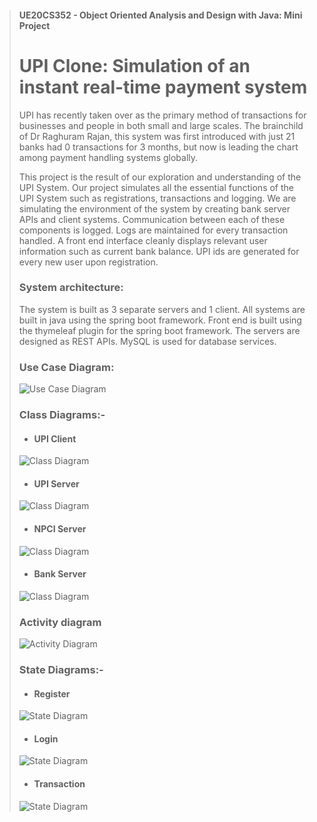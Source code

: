 >#### UE20CS352 - Object Oriented Analysis and Design with Java: Mini Project
> # UPI Clone: Simulation of an instant real-time payment system
> UPI has recently taken over as the primary method of transactions for businesses and people in both small and large scales. The brainchild of Dr Raghuram Rajan, this system was first introduced with just 21 banks had 0 transactions for 3 months, but now is leading the chart among payment handling systems globally.
> 
>This project is the result of our exploration and understanding of the UPI System. Our project simulates all the essential functions of the UPI System such as registrations, transactions and logging. We are simulating the environment of the system by creating bank server APIs and client systems. Communication between each of these components is logged. Logs are maintained for every transaction handled. A front end interface cleanly displays relevant user information such as current bank balance. UPI ids are generated for every new user upon registration. 
>
>### System architecture:
>The system is built as 3 separate servers and 1 client. All systems are built in java using the spring boot framework. Front end is built using the thymeleaf plugin for the spring boot framework. The servers are designed as REST APIs. MySQL is used for database services.
>### Use Case Diagram:
>![Use Case Diagram](relative%20path/diagrams/useCase.jpg?raw=true "Use Case Diagram")
>### Class Diagrams:-
>- #### UPI Client
>![Class Diagram](relative%20path/diagrams/classDiagramClient.jpg?raw=true "Client class Diagram")
>- #### UPI Server
>![Class Diagram](relative%20path/diagrams/classDiagramUPIServer.jpg?raw=true "Client class Diagram")
>-  #### NPCI Server
>![Class Diagram](relative%20path/diagrams/classDiagramNPCIServer.jpg?raw=true "Client class Diagram")
>-  #### Bank Server
>![Class Diagram](relative%20path/diagrams/classDiagramBankServer.jpg?raw=true "Client class Diagram")
>### Activity diagram
>![Activity Diagram](relative%20path/diagrams/ActivityDiagram.jpg?raw=true "Activity Diagram")
>### State Diagrams:-
>- #### Register
>![State Diagram](relative%20path/diagrams/StateDiagramRegister.jpg?raw=true "Register State Diagram")
>- #### Login
>![State Diagram](relative%20path/diagrams/StateDiagramLogin.jpg?raw=true "Login state Diagram")
>- #### Transaction
>![State Diagram](relative%20path/diagrams/StateDiagramTransaction.jpg?raw=true "Transaction state Diagram")
